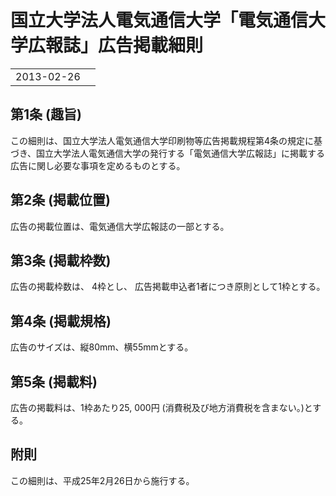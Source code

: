 # 国立大学法人電気通信大学「電気通信大学広報誌」広告掲載細則

|||
|---|---|
|2013-02-26||

## 第1条 (趣旨)
この細則は、国立大学法人電気通信大学印刷物等広告掲載規程第4条の規定に基づき、国立大学法人電気通信大学の発行する「電気通信大学広報誌」に掲載する広告に関し必要な事項を定めるものとする。

## 第2条 (掲載位置)
広告の掲載位置は、電気通信大学広報誌の一部とする。

## 第3条 (掲載枠数)
広告の掲載枠数は、 4枠とし、 広告掲載申込者1者につき原則として1枠とする。

## 第4条 (掲載規格)
広告のサイズは、縦80mm、横55mmとする。

## 第5条 (掲載料)
広告の掲載料は、1枠あたり25, 000円 (消費税及び地方消費税を含まない。)とする。

## 附則
この細則は、平成25年2月26日から施行する。
